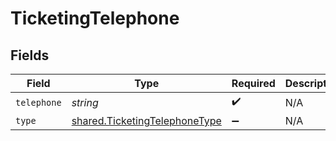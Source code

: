 # TicketingTelephone


## Fields

| Field                                                                                 | Type                                                                                  | Required                                                                              | Description                                                                           |
| ------------------------------------------------------------------------------------- | ------------------------------------------------------------------------------------- | ------------------------------------------------------------------------------------- | ------------------------------------------------------------------------------------- |
| `telephone`                                                                           | *string*                                                                              | :heavy_check_mark:                                                                    | N/A                                                                                   |
| `type`                                                                                | [shared.TicketingTelephoneType](../../../sdk/models/shared/ticketingtelephonetype.md) | :heavy_minus_sign:                                                                    | N/A                                                                                   |